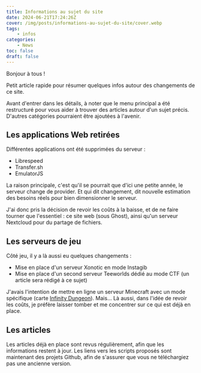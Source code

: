 ```yaml
---
title: Informations au sujet du site
date: 2024-06-21T17:24:26Z
cover: /img/posts/informations-au-sujet-du-site/cover.webp
tags:
    - infos
categories:
    - News
toc: false
draft: false
---
```


Bonjour à tous !

Petit article rapide pour résumer quelques infos autour des changements de ce site.

Avant d'entrer dans les détails, à noter que le menu principal a été restructuré pour vous aider à trouver des articles autour d'un sujet précis. D'autres catégories pourraient être ajoutées à l'avenir.

## Les applications Web retirées

Différentes applications ont été supprimées du serveur :

- Librespeed
- Transfer.sh
- EmulatorJS

La raison principale, c'est qu'il se pourrait que d'ici une petite année, le serveur change de provider. Et qui dit changement, dit nouvelle estimation des besoins réels pour bien dimensionner le serveur.

J'ai donc pris la décision de revoir les coûts à la baisse, et de ne faire tourner que l'essentiel : ce site web (sous Ghost), ainsi qu'un serveur Nextcloud pour du partage de fichiers.

## Les serveurs de jeu

Côté jeu, il y a là aussi eu quelques changements :

- Mise en place d'un serveur Xonotic en mode Instagib
- Mise en place d'un second serveur Teeworlds dédié au mode CTF (un article sera rédigé à ce sujet)

J'avais l'intention de mettre en ligne un serveur Minecraft avec un mode spécifique (carte [Infinity Dungeon](https://www.planetminecraft.com/project/infinity-dungeons/)). Mais... Là aussi, dans l'idée de revoir les coûts, je préfère laisser tomber et me concentrer sur ce qui est déjà en place.

## Les articles

Les articles déjà en place sont revus régulièrement, afin que les informations restent à jour. Les liens vers les scripts proposés sont maintenant des projets Github, afin de s'assurer que vous ne téléchargiez pas une ancienne version.
